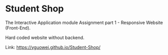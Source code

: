 # Student Shop

The Interactive Application module Assignment part 1 - Responsive Website (Front-End). 

Hard coded website without backend.

Link: https://vguowei.github.io/Student-Shop/
